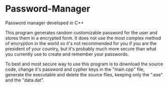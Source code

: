 # Password-Manager
 Password manager developed in C++
 
This program generates random customizable password for the user and stores them in a encrypted form. It does not use the most complex method of encryption in the world so it's not recommended for you if you are the president of your country, but it's probably much more secure than what you currently use to create and remember your passwords.

To best and most secure way to use this program is to download the source code, change it's password and cypher keys in the "main.cpp" file, generate the executable and delete the source files, keeping only the ".exe" and the "data.dat".
